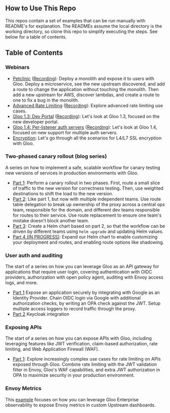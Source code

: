 ## How to Use This Repo

This repos contain a set of examples that can be run manually with README's for explanation. 
The READMEs assume the local directory is the working directory, so clone this repo to simplify executing the steps. 
See below for a table of contents. 

## Table of Contents

### Webinars

* [Petclinic](webinars/petclinic) ([Recording](https://www.youtube.com/watch?v=pcCCuBuJeyA)): Deploy a monolith and expose it to users with Gloo. Deploy a microservice, see the new upstream discovered, and add a route to change the application without touching the monolith. Then add a new upstream for AWS, discover lambdas, and create a route to one to fix a bug in the monolith. 
* [Advanced Rate Limiting](webinars/advanced-rate-limit) ([Recording](https://www.youtube.com/watch?v=wVSSfcxjLy8)): Explore advanced rate limiting use cases. 
* [Gloo 1.3: Dev Portal](webinars/dev-portal) ([Recording](https://www.youtube.com/watch?v=-AQe8AnXOtU)): Let's look at Gloo 1.3, focused on the new developer portal. 
* [Gloo 1.4: Per-listener auth servers](webinars/gloo-1.4) ([Recording](https://www.youtube.com/watch?v=lpW4524AqJ0)): Let's look at Gloo 1.4, focused on new support for multiple auth servers. 
* [Encryption](webinars/encryption): Let's go through all the scenarios for L4/L7 SSL encryption with Gloo. 


### Two-phased canary rollout (blog series)

A series on how to implement a safe, scalable workflow for canary testing new versions of services in production environments with Gloo. 

* [Part 1](two-phased-canary/part1): Perform a canary rollout in two phases. First, route a small slice of traffic to the new version for correctness testing. Then, use weighted destinations to shift the load to the new version. 
* [Part 2](two-phased-canary/part2): Like part 1, but now with multiple independent teams. Use route table delegation to break up ownership of the proxy across a central ops team, responsible for the domain, and different dev teams responsible for routes to their service. Use route replacement to ensure one team's mistake doesn't block another team. 
* [Part 3](two-phased-canary/part3): Create a Helm chart based on part 2, so that the workflow can be driven by different teams using `helm upgrade` and updating Helm values. 
* [Part 4 (IN PROGRESS)](two-phased-canary/part4): Expand our Helm chart to enable customizing your deployment and routes, and enabling route options like shadowing. 

### User auth and auditing

The start of a series on how you can leverage Gloo as an API gateway for applications that require user login, covering 
authentication with OIDC providers, authorization with open policy agent, auditing with Envoy access logs, and more. 

* [Part 1](user-auth-and-audit/part1) Expose an application securely by integrating with Google as an Identity Provider. Chain OIDC login via Google with additional authorization checks, by writing an OPA check against the JWT. Setup multiple access loggers to record traffic through the proxy. 
* [Part 2](user-auth-and-audit/part2) Keycloak integration

### Exposing APIs

The start of a series on how you can expose APIs with Gloo, including leveraging features like JWT verification, claim-based 
authorization, rate limiting, and Web Application Firewall (WAF). 

* [Part 1](exposing-apis/part1): Explore increasingly complex use cases for rate limiting on APIs exposed through Gloo. Combine rate limiting with the JWT validation filter in Envoy, Gloo's WAF capabilities, and extra JWT authorization in OPA to maximize security in your production environment.  

### Envoy Metrics

This [example](custom-dashboard) focuses on how you can leverage Gloo Enterprise observability to expose Envoy metrics in custom Upstream dashboards.  

